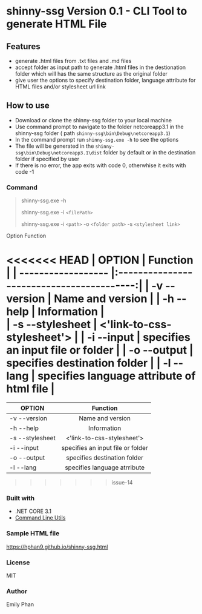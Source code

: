 # shinny-ssg Version 0.1 - CLI Tool to generate HTML File

## Features
* generate .html files from .txt files and .md files
* accept folder as input path to generate .html files in the destionation folder which will has the same structure as the original folder
* give user the options to specify destination folder, language attribute for HTML files and/or stylesheet url link 

## How to use
* Download or clone the shinny-ssg folder to your local machine
* Use command prompt to navigate to the folder netcoreapp3.1 in the shinny-ssg folder ( path `shinny-ssg\bin\Debug\netcoreapp3.1`)
* In the command prompt run `shinny-ssg.exe -h` to see the options
* The file will be generated in the `shinny-ssg\bin\Debug\netcoreapp3.1\dist` folder by default or in the destination folder if specified by user
* If there is no error, the app exits with code 0, otherwhise it exits with code -1
### Command
> shinny-ssg.exe -h 
> 
> shinny-ssg.exe -i `<filePath>` 
>
> shinny-ssg.exe -i `<path>` -o `<folder path>` -s `<stylesheet link>`

Option	Function
 
<<<<<<< HEAD
| OPTION             | Function                                  | 
| ------------------ |:-----------------------------------------:| 
| -v --version       | 	Name and version                         | 
| -h --help          |  Information                              |   
| -s --stylesheet    | <'link-to-css-stylesheet'>	             | 
| -i --input         | specifies an input file or folder         | 
| -o --output        | specifies destination folder              | 
| -l --lang          | specifies language attribute of html file | 
=======
| OPTION             | Function                            | 
| ------------------ |:-----------------------------------:| 
| -v --version       | 	Name and version                   | 
| -h --help          |  Information                        |   
| -s --stylesheet    | <'link-to-css-stylesheet'>	       | 
| -i --input         | specifies an input file or folder   | 
| -o --output        | specifies destination folder        | 
| -l --lang          | specifies language atrribute        | 

>>>>>>> issue-14
### Built with
* .NET CORE 3.1
* [Command Line Utils](https://github.com/natemcmaster/CommandLineUtils)

### Sample HTML file 
https://hphan9.github.io/shinny-ssg.html

### License
MIT 

### Author 
Emily Phan
  
